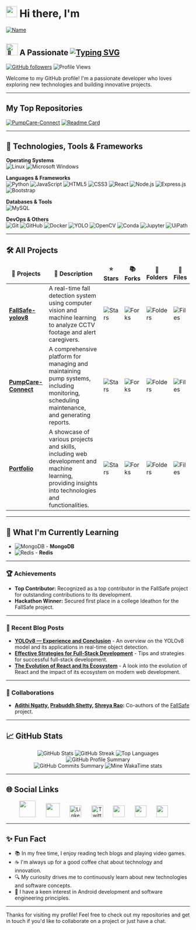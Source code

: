 
# <img src="https://raw.githubusercontent.com/iampavangandhi/iampavangandhi/master/gifs/Hi.gif" width="30px"> Hi there, I'm
[![Name](https://readme-typing-svg.demolab.com?font=Merriweather&weight=700&size=60&duration=2000&pause=1000&color=00F1F7&center=true&vCenter=true&random=true&width=735&height=80&lines=Syed+Arbaaz+Hussain)](https://git.io/typing-svg)
## <img src="https://fonts.gstatic.com/s/e/notoemoji/latest/1f31f/512.gif" alt="🌟" width="32" height="32"> A Passionate [![Typing SVG](https://readme-typing-svg.demolab.com?font=Merriweather&weight=700&duration=3000&pause=500&color=F76A02&vCenter=true&width=635&height=20&lines=+++Software+Engineer;+++Web+Developer;+++Python+Developer)](https://git.io/typing-svg)

[![GitHub followers](https://img.shields.io/github/followers/SyedArbaazHussain?label=Followers&style=social)](https://github.com/SyedArbaazHussain)
![Profile Views](https://komarev.com/ghpvc/?username=SyedArbaazHussain&color=blue&style=flat&label=Profile+Views&abbreviated=true)

Welcome to my GitHub profile! I'm a passionate developer who loves exploring new technologies and building innovative projects.

---

## My Top Repositories
[![PumpCare-Connect](https://github-readme-stats.vercel.app/api/pin/?username=SyedArbaazHussain&repo=PumpCare-Connect&theme=radical&border_radius=30)](https://github.com/SyedArbaazHussain/PumpCare-Connect-Old)
[![Readme Card](https://github-readme-stats.vercel.app/api/pin/?username=FallSafe&repo=FallSafe-yolov8&theme=radical&border_radius=30)](https://github.com/FallSafe/FallSafe-yolov8)

---
## 🔧 Technologies, Tools & Frameworks

**Operating Systems**  
![Linux](https://img.icons8.com/color/40/000000/linux.png)
![Microsoft Windows](https://img.icons8.com/?size=40&id=YJfJ0JM5Imsj&format=png&color=000000)

**Languages & Frameworks**  
![Python](https://img.icons8.com/color/40/000000/python.png) ![JavaScript](https://img.icons8.com/color/40/000000/javascript.png) ![HTML5](https://img.icons8.com/color/40/000000/html-5.png) ![CSS3](https://img.icons8.com/color/40/000000/css3.png) ![React](https://img.icons8.com/plasticine/40/000000/react.png) ![Node.js](https://img.icons8.com/color/50/000000/nodejs.png) ![Express.js](https://img.icons8.com/?size=40&id=2ZOaTclOqD4q&format=png&color=000000) ![Bootstrap](https://img.icons8.com/color/40/000000/bootstrap.png)

**Databases & Tools**  
![MySQL](https://img.icons8.com/?size=50&id=UFXRpPFebwa2&format=png&color=000000) <!-- ![MongoDB](https://img.icons8.com/color/40/000000/mongodb.png) 
 ![Redis](https://img.icons8.com/color/40/000000/redis.png) -->

**DevOps & Others**  
![Git](https://img.icons8.com/color/40/000000/git.png) ![GitHub](https://img.icons8.com/fluent/40/000000/github.png) ![Docker](https://img.icons8.com/color/40/000000/docker.png) ![YOLO](https://avatars.githubusercontent.com/u/26833451?s=40&v=4) ![OpenCV](https://img.icons8.com/?size=40&id=bpip0gGiBLT1&format=png&color=000000) ![Conda](https://img.icons8.com/?size=40&id=F4uMFPZgS0gt&format=png&color=000000) ![Jupyter](https://img.icons8.com/?size=40&id=J0SgMWzAxqFj&format=png&color=000000)
![UiPath](https://res.cloudinary.com/brandpad/image/upload/c_scale,w_100/v1720707161/12472/240711-header-logo_0b06e675)

---

## 🛠️ All Projects

<table>
  <thead align="center">
    <tr>
      <td><b>🎁 Projects</b></td>
      <td><b>📄 Description</b></td>
      <td><b>⭐ Stars</b></td>
      <td><b>📚 Forks</b></td>
      <td><b>📂 Folders</b></td>
      <td><b>📄 Files</b></td>
    </tr>
  </thead>
  <tbody>
    <tr>
      <td><a href="https://github.com/FallSafe/FallSafe"><b>FallSafe-yolov8</b></a></td>
      <td>A real-time fall detection system using computer vision and machine learning to analyze CCTV footage and alert caregivers.</td>
      <td><img alt="Stars" src="https://img.shields.io/github/stars/FallSafe/FallSafe-yolov8?style=flat-square&labelColor=343b41"/></td>
      <td><img alt="Forks" src="https://img.shields.io/github/forks/FallSafe/FallSafe-yolov8?style=flat-square&labelColor=343b41"/></td>
      <td><img alt="Folders" src="https://img.shields.io/github/directory-file-count/FallSafe/FallSafe-yolov8?type=dir&label=Folders"/></td>
      <td><img alt="Files" src="https://img.shields.io/github/directory-file-count/FallSafe/FallSafe-yolov8?type=file&label=Files"/></td>
    </tr>
    <tr>
      <td><a href="https://github.com/SyedArbaazHussain/PumpCare-Connect-Old"><b>PumpCare-Connect</b></a></td>
      <td>A comprehensive platform for managing and maintaining pump systems, including monitoring, scheduling maintenance, and generating reports.</td>
      <td><img alt="Stars" src="https://img.shields.io/github/stars/SyedArbaazHussain/PumpCare-Connect?style=flat-square&labelColor=343b41"/></td>
      <td><img alt="Forks" src="https://img.shields.io/github/forks/SyedArbaazHussain/PumpCare-Connect?style=flat-square&labelColor=343b41"/></td>
      <td><img alt="Folders" src="https://img.shields.io/github/directory-file-count/SyedArbaazHussain/PumpCare-Connect?type=dir&label=Folders"/></td>
      <td><img alt="Files" src="https://img.shields.io/github/directory-file-count/SyedArbaazHussain/PumpCare-Connect?type=file&label=Files"/></td>
    </tr>
    <tr>
      <td><a href="https://github.com/SyedArbaazHussain/Portfolio"><b>Portfolio</b></a></td>
      <td>A showcase of various projects and skills, including web development and machine learning, providing insights into technologies and functionalities.</td>
      <td><img alt="Stars" src="https://img.shields.io/github/stars/SyedArbaazHussain/Portfolio?style=flat-square&labelColor=343b41"/></td>
      <td><img alt="Forks" src="https://img.shields.io/github/forks/SyedArbaazHussain/Portfolio?style=flat-square&labelColor=343b41"/></td>
      <td><img alt="Folders" src="https://img.shields.io/github/directory-file-count/SyedArbaazHussain/Portfolio?type=dir&label=Folders"/></td>
      <td><img alt="Files" src="https://img.shields.io/github/directory-file-count/SyedArbaazHussain/Portfolio?type=file&label=Files"/></td>
    </tr>
  </tbody>
</table>

---

## 🌱 What I'm Currently Learning

- ![MongoDB](https://img.icons8.com/color/20/000000/mongodb.png) - **MongoDB**
- ![Redis](https://img.icons8.com/color/20/000000/redis.png) - **Redis**

---

### 🏆 Achievements

- **Top Contributor:** Recognized as a top contributor in the FallSafe project for outstanding contributions to its development.
- **Hackathon Winner:** Secured first place in a college Ideathon for the FallSafe project.
<!-- - **Published Blog Posts:** Authored several insightful blog posts on Medium about web development and machine learning. -->

---

### 📝 Recent Blog Posts

- [**YOLOv8 — Experience and Conclusion**](https://medium.com/@arbaaz14122002/yolov8-experience-and-conclusion-9c13b74ea668) - An overview on the YOLOv8 model and its applications in real-time object detection.
- [**Effective Strategies for Full-Stack Development**](https://medium.com/@arbaaz14122002/effective-strategies-for-full-stack-development-5617ad951781) - Tips and strategies for successful full-stack development.
- [**The Evolution of React and Its Ecosystem**](https://medium.com/@arbaaz14122002/the-evolution-of-react-and-its-ecosystem-f3927a70ebbb) - A look into the evolution of React and the impact of its ecosystem on modern web development.

---


### 🤝 Collaborations

- **[Adithi Ngatty](https://github.com/AdithiNgatty), [Prabuddh Shetty](https://github.com/Prabuddhshetty901), [Shreya Rao](https://github.com/shreyarao515):** Co-authors of the [FallSafe](https://github.com/FallSafe) project.

---

## 📈 GitHub Stats

<p align="center">
  <img src="https://github-readme-stats.vercel.app/api?username=SyedArbaazHussain&show_icons=true&theme=transparent&hide_border=false&border_radius=30" alt="GitHub Stats"/>
 <img src="https://github-readme-streak-stats.herokuapp.com?user=SyedArbaazHussain&theme=transparent&border_radius=30&date_format=j%20M%5B%20Y%5D" alt="GitHub Streak"/>
  <img src="https://github-readme-stats.vercel.app/api/top-langs/?username=SyedArbaazHussain&theme=transparent&hide_border=false&border_radius=30" alt="Top Languages"/> <br>
  <img src="https://github-profile-summary-cards.vercel.app/api/cards/profile-details?username=SyedArbaazHussain&theme=transparent&border_radius=30" alt="GitHub Profile Summary"/> <br>
 <img src="http://github-profile-summary-cards.vercel.app/api/cards/productive-time?username=SyedArbaazHussain&theme=transparent&hide_border=false&border_radius=30" alt="GitHub Commits Summary"/>
  <img src="https://github-readme-stats.vercel.app/api/wakatime?username=arbxxz&theme=transparent&border_radius=30&hide_border=false)](https://github.com/anuraghazra/github-readme-stats" alt="Mine WakaTime stats"/>
</p>


---

## 🌐 Social Links

<p align="center">
 <a href="https://syedarbaazhussain.github.io/Portfolio/" alt="Portfolio" title="Portfolio"><img width="45px" src="https://upload.wikimedia.org/wikipedia/commons/b/b0/Website-icon.png"/></a>
  &#8287;&#8287;&#8287;&#8287;&#8287;
 <a href="mailto:arbaaz14122002@gmail.com" alt="Email" title="Email"><img width="38px" src="https://upload.wikimedia.org/wikipedia/commons/c/ce/Android_Email_8.1_Icon.png"/></a>
  &#8287;&#8287;&#8287;&#8287;&#8287;
  <a href="https://www.linkedin.com/in/syed-arbaaz-hussain-7267ab228"><img width="32px" alt="LinkedIn" title="LinkedIn" src="https://upload.wikimedia.org/wikipedia/commons/9/90/Wbseries_linkdin.png"/></a>
  &#8287;&#8287;&#8287;&#8287;&#8287;
  <a href="https://x.com/_arbxxz_"><img width="32px" alt="Twitter" title="Twitter" src="https://upload.wikimedia.org/wikipedia/commons/5/57/X_logo_2023_%28white%29.png"/></a>
  &#8287;&#8287;&#8287;&#8287;&#8287;
  <a href="https://discord.com/users/958402736670531585" alt="Discord" title="Discord Profile"><img width="32px" src="https://upload.wikimedia.org/wikipedia/commons/b/b8/Discord-vamp-icon.png"/></a>
  &#8287;&#8287;&#8287;&#8287;&#8287;
 <a href="https://www.instagram.com/_.arbxxz_" alt="Instagram" title="Discord Profile"><img width="32px" src="https://upload.wikimedia.org/wikipedia/commons/e/e7/Instagram_logo_2016.svg"/></a>
  &#8287;&#8287;&#8287;&#8287;&#8287;
  <a href="https://t.me/itsmenaughtyboy" alt="Telegram" title="Discord Profile"><img width="32px" src="https://upload.wikimedia.org/wikipedia/commons/8/83/Telegram_2019_Logo.svg"/></a>
  &#8287;&#8287;&#8287;&#8287;&#8287;
 
---

## ✨ Fun Fact

- 📚 In my free time, I enjoy reading tech blogs and playing video games.
- ☕ I'm always up for a good coffee chat about technology and innovation.
- 🔍 My curiosity drives me to continuously learn about new technologies and software concepts.
- 🤖 I have a keen interest in Android development and software engineering principles.

---

Thanks for visiting my profile! Feel free to check out my repositories and get in touch if you'd like to collaborate on a project or just have a chat.
